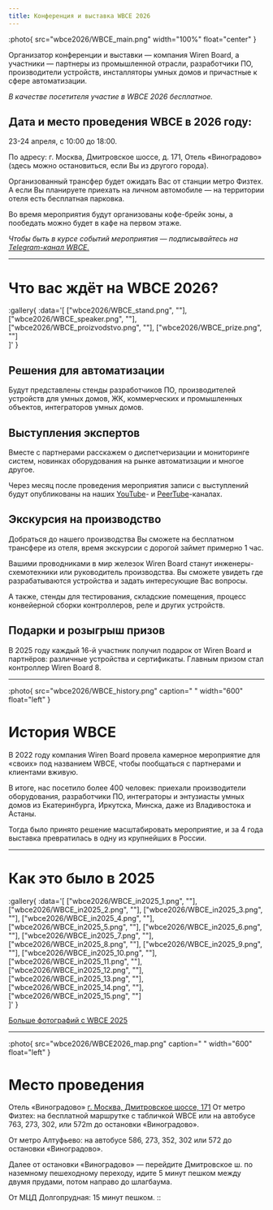 ```yaml
---
title: Конференция и выставка WBCE 2026
---
```


:photo{
    src="wbce2026/WBCE_main.png"
    width="100%"
    float="center"
}

Организатор конференции и выставки — компания Wiren Board, а участники — партнеры из промышленной отрасли, разработчики ПО, производители устройств, инсталляторы умных домов и причастные к сфере автоматизации.

*В качестве посетителя участие в WBCE 2026 бесплатное.*

## Дата и место проведения WBCE в 2026 году:

23-24 апреля, с 10:00 до 18:00. 

По адресу: г. Москва, Дмитровское шоссе, д. 171, Отель «Виноградово» (здесь можно остановиться, если Вы из другого города). 

Организованный трансфер будет ожидать Вас от станции метро Физтех. А если Вы планируете приехать на личном автомобиле — на территории отеля есть бесплатная парковка.

Во время мероприятия будут организованы кофе-брейк зоны, а пообедать можно будет в кафе на первом этаже.

*Чтобы быть в курсе событий мероприятия — подписывайтесь на [Telegram-канал WBCE.](https://t.me/wbce2025)*

---
# Что вас ждёт на WBCE 2026?

:gallery{
    :data='[
        ["wbce2026/WBCE_stand.png", ""],
        ["wbce2026/WBCE_speaker.png", ""],
        ["wbce2026/WBCE_proizvodstvo.png", ""],
        ["wbce2026/WBCE_prize.png", ""]                    
    ]'
}
## Решения для автоматизации
Будут представлены стенды разработчиков ПО, производителей устройств для умных домов, ЖК, коммерческих и промышленных объектов, интеграторов умных домов.

## Выступления экспертов
Вместе с партнерами расскажем о диспетчеризации и мониторинге систем, новинках оборудования на рынке автоматизации и многое другое.

Через месяц после проведения мероприятия записи с выступлений будут опубликованы на наших [YouTube](https://www.youtube.com/@wirenboard_ru)- и [PeerTube](https://peertube.wirenboard.com/c/wb_videos/video-playlists)-каналах.

## Экскурсия на производство
Добраться до нашего производства Вы сможете на бесплатном трансфере из отеля, время экскурсии с дорогой займет примерно 1 час.

Вашими проводниками в мир железок Wiren Board станут инженеры-схемотехники или руководитель производства. Вы сможете увидеть где разрабатываются устройства и задать интересующие Вас вопросы. 

А также, стенды для тестирования, складские помещения, процесс конвейерной сборки контроллеров, реле и других устройств.

## Подарки и розыгрыш призов
В 2025 году каждый 16-й участник получил подарок от Wiren Board и партнёров: различные устройства и сертификаты.
Главным призом стал контроллер Wiren Board 8.

---
:photo{
    src="wbce2026/WBCE_history.png"
    caption=" "
    width="600"
    float="left"
}
# История WBCE
В 2022 году компания Wiren Board провела камерное мероприятие для «своих» под названием WBCE, чтобы пообщаться с партнерами и клиентами вживую.

В итоге, нас посетило более 400 человек: приехали производители оборудования, разработчики ПО, интеграторы и энтузиасты умных домов из Екатеринбурга, Иркутска, Минска, даже из Владивостока и Астаны.

Тогда было принято решение масштабировать мероприятие, и за 4 года выставка превратилась в одну из крупнейших в России.

---
# Как это было в 2025
:gallery{
    :data='[
        ["wbce2026/WBCE_in2025_1.png", ""],
        ["wbce2026/WBCE_in2025_2.png", ""],
        ["wbce2026/WBCE_in2025_3.png", ""],
        ["wbce2026/WBCE_in2025_4.png", ""],
        ["wbce2026/WBCE_in2025_5.png", ""],
        ["wbce2026/WBCE_in2025_6.png", ""],
        ["wbce2026/WBCE_in2025_7.png", ""],
        ["wbce2026/WBCE_in2025_8.png", ""],
        ["wbce2026/WBCE_in2025_9.png", ""],
        ["wbce2026/WBCE_in2025_10.png", ""],
        ["wbce2026/WBCE_in2025_11.png", ""],
        ["wbce2026/WBCE_in2025_12.png", ""],
        ["wbce2026/WBCE_in2025_13.png", ""],
        ["wbce2026/WBCE_in2025_14.png", ""],
        ["wbce2026/WBCE_in2025_15.png", ""]                      
    ]'
}

[Больше фотографий с WBCE 2025](https://drive.google.com/drive/folders/1j84Z0qJt3SEgf0TCQkfZPH7UQGf7gplw?usp=sharing)

---

:photo{
    src="wbce2026/WBCE2026_map.png"
    caption=" "
    width="600"
    float="left"
}
# Место проведения
Отель «Виноградово»
[г. Москва, Дмитровское шоссе, 171](https://yandex.ru/maps/-/CHQZzVnI)
От метро Физтех: на бесплатной маршрутке с табличкой WBCE или на автобусе 763, 273, 302, или 572m до остановки «Виноградово».

От метро Алтуфьево: на автобусе 586, 273, 352, 302 или 572 до остановки «Виноградово».

Далее от остановки «Виноградово» — перейдите Дмитровское ш. по наземному пешеходному переходу, идите 5 минут пешком между двумя прудами, потом направо до шлагбаума.

От МЦД Долгопрудная: 15 минут пешком.
::